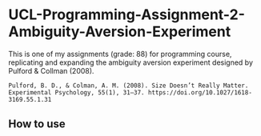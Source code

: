 # UCL-Programming-Assignment-2-Ambiguity-Aversion-Experiment

This is one of my assignments (grade: 88) for programming course, replicating and expanding the ambiguity aversion experiment designed by Pulford &amp; Collman (2008).

    Pulford, B. D., & Colman, A. M. (2008). Size Doesn’t Really Matter. Experimental Psychology, 55(1), 31–37. https://doi.org/10.1027/1618-3169.55.1.31

## How to use
